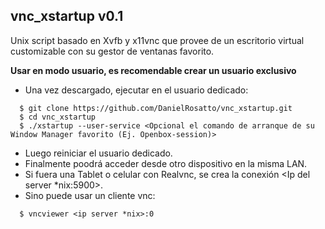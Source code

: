 ## vnc_xstartup v0.1

Unix script basado en Xvfb y x11vnc que provee de un escritorio virtual customizable con su gestor de ventanas favorito.

**Usar en modo usuario, es recomendable crear un usuario exclusivo**
* Una vez descargado, ejecutar en el usuario dedicado:
``` [bash]
  $ git clone https://github.com/DanielRosatto/vnc_xstartup.git
  $ cd vnc_xstartup
  $ ./xstartup --user-service <Opcional el comando de arranque de su Window Manager favorito (Ej. Openbox-session)>
```
* Luego reiniciar el usuario dedicado.
* Finalmente poodrá acceder desde otro dispositivo en la misma LAN. 
* Si fuera una Tablet o celular con Realvnc, se crea la conexión <Ip del server *nix:5900>. 
* Sino puede usar un cliente vnc:
``` [bash]
  $ vncviewer <ip server *nix>:0
```
